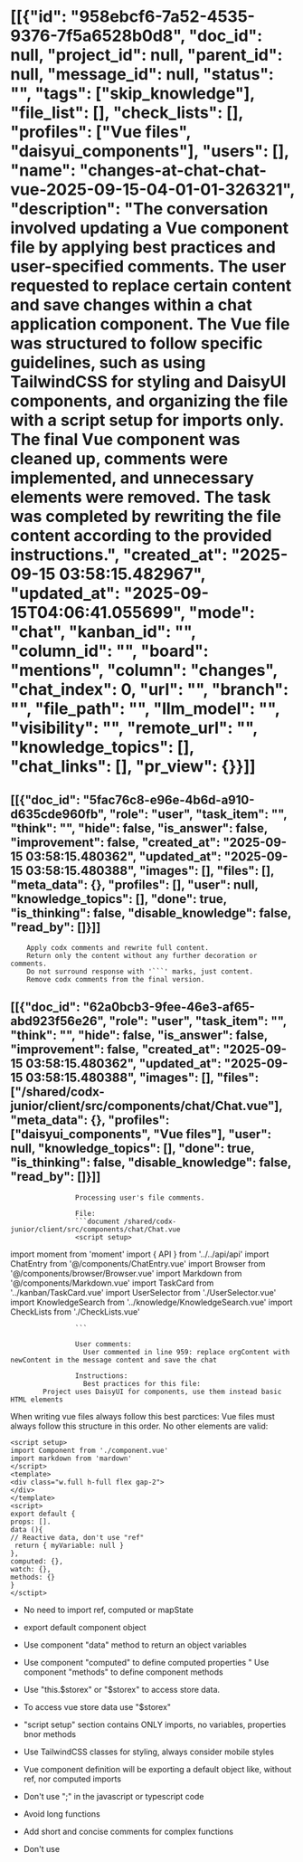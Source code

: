 # [[{"id": "958ebcf6-7a52-4535-9376-7f5a6528b0d8", "doc_id": null, "project_id": null, "parent_id": null, "message_id": null, "status": "", "tags": ["skip_knowledge"], "file_list": [], "check_lists": [], "profiles": ["Vue files", "daisyui_components"], "users": [], "name": "changes-at-chat-chat-vue-2025-09-15-04-01-01-326321", "description": "The conversation involved updating a Vue component file by applying best practices and user-specified comments. The user requested to replace certain content and save changes within a chat application component. The Vue file was structured to follow specific guidelines, such as using TailwindCSS for styling and DaisyUI components, and organizing the file with a script setup for imports only. The final Vue component was cleaned up, comments were implemented, and unnecessary elements were removed. The task was completed by rewriting the file content according to the provided instructions.", "created_at": "2025-09-15 03:58:15.482967", "updated_at": "2025-09-15T04:06:41.055699", "mode": "chat", "kanban_id": "", "column_id": "", "board": "mentions", "column": "changes", "chat_index": 0, "url": "", "branch": "", "file_path": "", "llm_model": "", "visibility": "", "remote_url": "", "knowledge_topics": [], "chat_links": [], "pr_view": {}}]]
## [[{"doc_id": "5fac76c8-e96e-4b6d-a910-d635cde960fb", "role": "user", "task_item": "", "think": "", "hide": false, "is_answer": false, "improvement": false, "created_at": "2025-09-15 03:58:15.480362", "updated_at": "2025-09-15 03:58:15.480388", "images": [], "files": [], "meta_data": {}, "profiles": [], "user": null, "knowledge_topics": [], "done": true, "is_thinking": false, "disable_knowledge": false, "read_by": []}]]

        Apply codx comments and rewrite full content.
        Return only the content without any further decoration or comments.
        Do not surround response with '```' marks, just content.
        Remove codx comments from the final version.
        
## [[{"doc_id": "62a0bcb3-9fee-46e3-af65-abd923f56e26", "role": "user", "task_item": "", "think": "", "hide": false, "is_answer": false, "improvement": false, "created_at": "2025-09-15 03:58:15.480362", "updated_at": "2025-09-15 03:58:15.480388", "images": [], "files": ["/shared/codx-junior/client/src/components/chat/Chat.vue"], "meta_data": {}, "profiles": ["daisyui_components", "Vue files"], "user": null, "knowledge_topics": [], "done": true, "is_thinking": false, "disable_knowledge": false, "read_by": []}]]

                    Processing user's file comments.
                  
                    File:
                    ```document /shared/codx-junior/client/src/components/chat/Chat.vue
                    <script setup>
import moment from 'moment'
import { API } from '../../api/api'
import ChatEntry from '@/components/ChatEntry.vue'
import Browser from '@/components/browser/Browser.vue'
import Markdown from '@/components/Markdown.vue'
import TaskCard from '../kanban/TaskCard.vue'
import UserSelector from './UserSelector.vue'
import KnowledgeSearch from '../knowledge/KnowledgeSearch.vue'
import CheckLists from './CheckLists.vue'
</script>

<template>
  <div class="flex flex-col gap-1 grow">
    <div class="grow relative">
      <CheckLists class="mb-2" :chat="theChat" @change="saveChat" />
      <div class="overflow-y-auto overflow-x-hidden"
        :class="isBrowser && 'flex gap-1'">
        <div class="w-3/4" v-if="isBrowser">
          <Browser :token="$ui.monitors['shared']" />
        </div>
        <div class="overflow-auto h-full">
          <div class="flex flex-col" v-for="message, ix in messages" :key="message.id">
            <ChatEntry v-for="knowledgeMessage in knowledgeMessages"
              :key="knowledgeMessages.id" 
              :chat="theChat"
              :message="knowledgeMessage"
              :isTopic="isTopic && !ix"
            />
            
            <ChatEntry :class="['mb-4 rounded-md',
              isChannel ? '': 'bg-base-100 py-2',
              editMessage ? editMessage === message ? 'border border-warning' : 'opacity-40' : '',
              message.hide ? 'opacity-80 border border-dashed p-2 border-warning' : '']"
              :chat="theChat"
              :message="message"
              :isTopic="isTopic && !ix"
              @edited="saveChat"
              @enhance="onEditMessage(message, true)"
              @remove="removeMessage(message)"
              @remove-file="removeFileFromMessage(message, $event)"
              @hide="toggleHide(message)"
              @answer="toggleAnswer(message)"
              @run-edit="runEdit"
              @copy="onCopy(message)"
              @add-file-to-chat="$emit('add-file', $event)"
              @image="imagePreview = { ...$event, readonly: true }"
              @generate-code="onGenerateCode"
              @reload-file="onReloadMessageFile"
              @open-file="onOpenFile"
              @save-file="onSaveFile"
              @edit-message="onEditMessage($event, message)"
              @code-file-shown.stop="console.log"
              @subtask="$emit('subtask', { chat: theChat, message })"
            />
          </div>
          <div class="anchor" ref="anchor"></div>
          <div class="grid grid-cols-3 gap-2 mb-2" v-if="childrenChats?.length">
            <div v-for="child in childrenChats" :key="child.id" class="relative">
              <TaskCard class="click p-2 bg-base-100 h-40" :task="child" @click="$projects.setActiveChat(child)" />
            </div>
          </div>
        </div>
      </div>
    </div>
    <div class="chat chat-end" v-if="false && isBrowser">
      <div class="chat-image avatar">
        <div class="w-10 rounded-full">
          <img src="/only_icon.png" alt="logo" />
        </div>
      </div>
      <div class="chat-bubble">
        <Markdown class="max-h-40 overflow-auto" :text="lastAIMessage.content" v-if="lastAIMessage" />
        <div v-else>
          <span class="font-bold">Let's navigate together:</span>
          Use browser to navigate any web or try:
          <span class="italic text-info">Find top 5 results for ....</span>
        </div>
      </div>
    </div>
    <div class="sticky bottom-0 z-50 bg-base-300">
      <div class="text-ellipsis overflow-hidden text-nowrap text-xs text-info">
        {{  lastChatEvent }}
      </div>
      <div class="dropdown dropdown-top dropdown-open mb-1" v-if="showTermSearch">
        <div tabindex="0" role="button" class="rounded-md bg-base-300 w-fit p-2 hidden">
          <div class="flex p-1 items-center text-sky-600">
            <i class="fa-solid fa-at"></i>
            <input type="text" v-model="termSearchQuery"
              ref="termSearcher"
              class="-ml-1 input input-xs text-lg bg-transparent" placeholder="search term..."
              @keydown.down.stop="onSelNext"
              @keydown.up.stop="onSelPrev"
              @keydown.ctrl.enter.exact.stop="addSerchTerm(searchTerms[searchTermSelIx], true)"
              @keydown.enter.exact.stop="addSerchTerm(searchTerms[searchTermSelIx])"
              @keydown.esc="closeTermSearch" />
            <button class="btn btn-xs btn-circle btn-outline btn-error"
              @click="closeTermSearch"
              v-if="termSearchQuery">
              <i class="fa-solid fa-circle-xmark"></i>
            </button>
          </div>
        </div>
        <ul tabindex="0" class="dropdown-content z-[1] menu p-2 shadow bg-base-300 rounded-box w-fit">
          <li class="tooltip text-lg" :data-tip="term.tooltip" v-for="term, ix in searchTerms" :key="term.name">
            <a @click="addSerchTerm(term)">
              <div :class="[searchTermSelIx === ix ? 'underline':'']">
                <span class="text-sky-600 font-bold">@{{ term.name }}</span>
              </div>
            </a>
          </li>
        </ul>
      </div>
      <div class="flex gap-2">
        <span class="badge tooltip flex gap-2 items-center"
          :data-tip="mention.tooltip"
          :class="{ 'badge-primary': mention.project, 'badge-success badge-outline': mention.profile }"
          v-for="mention in messageMentions" :key="mention.name">
          <i class="fa-solid fa-magnifying-glass" v-if="mention.project"></i>
          <img class="w-4 rounded-full" :src="mention.profile.avatar" v-if="mention.profile?.avatar" />
          <i class="fa-solid fa-user" v-if="mention.profile && !mention.profile.avatar"></i>
          <div class="-mt-1">
            {{ mention.name }}
          </div>
        </span>
      </div>
      <div :class="['flex bg-base-300 border rounded-md shadow indicator w-full', 
            'flex-col',
            editMessage && 'border-warning',
            onDraggingOverInput ? 'bg-warning/10': '']"
        @dragover.prevent="onDraggingOverInput = true"
        @dragleave.prevent="onDraggingOverInput = false"
        @drop.prevent="onDrop">
        <KnowledgeSearch class="p-2 h-60"
          @select="onAddDocument"
          v-if="showDocumentSearchModal"
        />
        <div v-else class="editor" :class="['max-h-40 w-full px-2 py-1 overflow-auto text-wrap focus-visible:outline-none']"
          :contenteditable="!waiting"
          ref="editor"
          @paste="onContentPaste"
          @keydown="onEditMessageKeyDown"
        >
        </div>
        <div class="flex justify-between items-end px-2">
          <div class="carousel rounded-box">
            <div class="carousel-item relative click flex flex-col" v-for="image, ix in allImages" :key="image.src">
              <div class="bg-contain bg-no-repeat bg-center w-10 h-10 lg:h-20 lg:w-20 bg-base-300 mr-4"
                :style="`background-image: url(${image.src})`" @click="imagePreview = image">
              </div>
              <p class="text-xs">{{ image.alt.slice(0, 10) }}</p>
              <button class="btn btn-xs btn-circle btn-error absolute right-0 top-0"
                @click="removeImage(ix)">
                X
              </button>
            </div>
          </div>
          <span class="loading loading-dots loading-md btn btn-sm" v-if="waiting"></span>
          <div class="grow flex justify-between items-center" v-else>
            <UserSelector 
              class="dropdown-top"
              :selectedUser="selectedUser"
              @user-changed="selectedUser = $event"
            />
            <div class="flex gap-2 items-center justify-end py-2" v-if="!searchingInKnowledge">
              <button class="btn btn btn-sm btn-info btn-outline" @click="sendMessage" v-if="editMessage">
                <i class="fa-solid fa-save"></i>
                <div class="text-xs" v-if="editMessage && !showDocumentSearchModal">Edit</div>
              </button>
              <button class="btn btn btn-sm btn-outline tooltip" data-tip="Save changes" @click="onResetEdit"
                v-if="editMessage">
                <i class="fa-regular fa-circle-xmark"></i>
              </button>
              <button class="btn btn-sm btn-circle tooltip relative"
                :class="showDocumentSearchModal ? 'btn-error' : 'btn-info'"
                :data-tip="'Search documents'"
                @click="askKnowledge">
                <i class="fa-solid fa-file-lines"></i>
              </button>
              <button class="btn btn btn-sm btn-circle tooltip"
                data-tip="Ask codx-junior"
                :class="isVoiceSession && 'btn-success animate-pulse'"
                @click="sendMessage"
                ref="sendButton"
                v-if="!editMessage && !showDocumentSearchModal">
                <i class="fa-solid fa-microphone-lines" v-if="isVoiceSession"></i>
                <i class="fa-solid fa-paper-plane" v-else></i>
              </button>
              <button class="hidden btn btn btn-sm btn-circle btn-outline tooltip"
                :class="isBrowser && 'btn-warning'"
                data-tip="Ask codx-browser" @click="isBrowser = !isBrowser"
                v-if="!editMessage">
                <i class="fa-brands fa-chrome"></i>
              </button>
              <button class="hidden btn btn btn-sm btn-outline tooltip btn-warning"
                data-tip="Make code changes" @click="improveCode()" v-if="!editMessage && theChat.mode === 'chat'">
                <i class="fa-solid fa-code"></i>
              </button>

              <div class="dropdown dropdown-top dropdown-end">
                <div tabindex="1" role="button" class="btn btn-sm m-1">
                  <i class="fa-solid fa-ellipsis-vertical"></i>
                </div>
                <ul tabindex="1" class="dropdown-content menu bg-base-200 rounded-box z-[1] w-52 p-2 shadow gap-2">
                  <li class="btn btn-sm tooltip"
                    data-tip="Attach files"
                    @click="selectFile = true">
                    <a>
                      <i class="fa-solid fa-paperclip"></i> Attach files
                    </a>
                  </li>
                  <li class="btn btn-sm" @click="testProject" v-if="API.activeProject.script_test">
                    <a>
                      <i class="fa-solid fa-flask"></i>
                      Test
                    </a>
                  </li>
                  <li class="hidden btn btn-sm tooltip"
                    :class="isBrowser && 'btn-success'"
                    :data-tip="isBrowser ? 'Close browser' : 'Open browser'"
                    @click="isBrowser = !isBrowser" v-if="!editMessage">
                    <a>
                      <i class="fa-brands fa-chrome"></i>
                      {{ isBrowser ? 'Close' : 'Open' }} Browser
                    </a>
                  </li>
                  <li class="btn btn-sm tooltip"
                    :class="isVoiceSession && 'btn-success'"
                    :data-tip="$ui.voiceLanguages[$ui.voiceLanguage]"
                    @click="toggleVoiceSession" v-if="!editMessage">
                    <a>
                      <i class="fa-solid fa-microphone-lines"></i>
                      Voice mode
                    </a>
                  </li>
                </ul>
              </div>
            </div>
            <div class="flex gap-2 items-center justify-end py-2 animate-pulse" v-else>
              Searching...
            </div>
          </div>
        </div>
      </div>
    </div>
    <modal v-if="imagePreview">
      <div class="flex flex-col gap-2">
        <div class="text-2xl">Upload image</div>
        <div class="bg-contain bg-no-repeat bg-base-300/20 bg-center h-60 w-full" :style="`background-image: url(${imagePreview.src})`"></div>
        <div>
          Image alt: <span class="text-xs" v-if="imagePreview.alt?.length">{{ imagePreview.alt?.length }} chars.</span>
        </div>
        <pre class="alert alert-xs h-20 overflow-auto" v-if="imagePreview.readonly">{{ imagePreview.alt }}</pre>
        <div class="textarea input-bordered" v-else>
          <textarea class="w-full bg-transparent" v-model="imagePreview.alt" placeholder="Image content">
          </textarea>
          <div class="flex justify-end">
            <button class="btn btn-sm bg-purple-600 text-white tooltip"
              data-tip="Extract text"
              @click="onExtractTextImage(imagePreview)">
              <i class="fa-regular fa-closed-captioning"></i>
            </button>
          </div>
        </div>
        <div class="flex justify-end gap-2">
          <button class="btn" @click="imagePreview = null">
            Cancel
          </button>
          <button class="btn btn-primary" @click="onAddImage">
            Ok
          </button>
        </div>
      </div>
    </modal>
    <modal v-if="selectFile">
      <div class="flex flex-col">
        <div class="text-xl">Project file</div>
        <input type="text" class="input input-bordered" placeholder="File path" v-model="uploadProjectFile" />
        <button class="btn btn-sm" @click="addChatFile">
          Add file
        </button>
        
        
        <label class="file-select">
          <div class="select-button">
            <span>Select File(s)</span>
          </div>
          <input type="file" accept="image/*" multiple @change="handleFileChange" />
          <button class="btn btn-sm btn-error" @click="selectFile = false">
            Cancel
          </button>
        </label>
      </div>
    </modal>

    <modal v-if="showModal">
      <div class="flex flex-col gap-2">
        <div class="text-xl">Confirm Deletion</div>
        <p>Are you sure you want to delete this task?</p>
        <div class="font-bold text-primary text-xl">{{ taskToDelete.name }}</div>
        <div class="flex justify-end gap-2">
          <button class="btn" @click="showModal = false">Cancel</button>
          <button class="btn btn-error" @click="deleteTask">Delete</button>
        </div>
      </div>
    </modal>
  </div>
</template>

<script>
const defFormater = d => JSON.stringify(d, null, 2)

export default {
  props: ['chat', 'chatId', 'showHidden', 'childrenChats'],
  data() {
    return {
      waiting: false,
      editMessage: null,
      editMessageId: null,
      termSearchQuery: null,
      searchTerms: null,
      searchTermSelIx: -1,
      files: [],
      images: [],
      previewImage: null,
      editorText: "",
      imagePreview: null,
      onDraggingOverInput: false,
      testError: null,
      previewStyle: {
        zoom: 0.6
      },
      selectFile: false,
      isVoiceSession: false,
      recognition: null,
      isBrowser: false,
      syncEditableTextInterval: null,
      showModal: false,
      taskToDelete: null,
      selectedUser: null,
      refreshngMentions: null,
      selectedDocuments: null,
      showDocumentSearchModal: false,
      searchingInKnowledge: false,
      projectContext: null,
      uploadProjectFile: null
    }
  },
  created() {
    this.selectedUser = this.$user
    this.setProjectContext()
  },
  mounted() {
    this.syncEditableTextInterval = setInterval(() => this.onMessageChange(), 100)
    this.initSelectedUserFromChat()
  },
  unmounted() {
    clearInterval(this.syncEditableTextInterval)
  },
  computed: {
    theChat() {
      return this.chat || this.$projects.chats[this.chatId]
    },
    visibleMessages() {
      return this.theChat?.messages?.filter(m => !m.hide || this.showHidden) || []
    },
    lastAIMessage() {
      const { activeMessages } = this
      const lastAiMessages = activeMessages.filter(m => m.role === 'assistant').reverse()
      if (lastAiMessages.length < 2) {
        return lastAiMessages[0]
      }
      const [ last, ...previous ] = lastAiMessages  
      
      return { ...last, diffMessage: previous[0] }
    },
    lastUserMessage() {
      const { messages } = this.theChat
      const msgs = messages?.filter(m => !m.hide && m.role !== 'assistant')
      return msgs ? msgs[msgs.length - 1] : null
    },
    lastMessage() {
      const { messages } = this.theChat
      return messages ? messages[messages.length - 1] : null
    },
    diffMessage() {
      if (this.isTask) {
        const { messages } = this.theChat
        const aiMsgs = messages.filter(m => m.role === 'assistant')
        if (aiMsgs.length > 1) {
          return aiMsgs[aiMsgs.length - 2]
        }
      }
      return null
    },
    activeMessages() {
      const { messages } = this.theChat
      return messages.filter(m => !m.hide)
    },
    knowledgeMessages() {
      return this.activeMessages.filter(m => m.is_answer)
                .map(m => ({ ...m, collapse: true }))
    },
    messages() {
      const messages = this.theChat?.messages
      if (!messages?.length) {
        return []
      }
      if (this.isTask && !this.showHidden) {
        const aiMsg = this.lastAIMessage
        const lastMsg = this.activeMessages[this.activeMessages.length - 1]
        const res = []
        if (aiMsg) {
          res.push(aiMsg)
        }
        if (lastMsg && lastMsg?.role !== 'assistant') {
          res.push(lastMsg)
        }
        return res
      }
      return messages.filter(message => !message.hide || this.showHidden)
    },
    multiline() {
      return this.editorText?.split("\n").length > 1 || this.images?.length
    },
    allImages() {
      return this.images
    },
    messageText() {
      return this.editorText
    },
    canPost() {
      return this.messageText || this.images?.length
    },
    isTask() {
      return this.theChat?.mode === 'task'
    },
    isTopic() {
      return this.theChat?.mode === 'topic'
    },
    topicMessage() {
      return this.messages[0]
    },
    messageMentions() {
      const mentions = [...this.messageText.matchAll(/@([^\s]+)/mg)]
        .map(w => w[1])
      return this.$projects.mentionList.filter(m => mentions.includes(m.mention))
    },
    showTermSearch() {
      return this.searchTerms?.length
    },
    lastChatEvent() {
      const { events } = this.$storex.session
      const event = events[events.length - 1]
      if (event?.data.chat?.id === this.theChat.id) {
        const message = event.data.message?.content || ""
        return `[${moment(event.ts).format('HH:mm:ss')}] ${event.data.event_type || event.data.type || ''} ${event.data.text || ''}\n${message}`
      } 
    },
    usersList() {
      return [this.$store.state.user, ...this.projectContext.profiles]
    },
    isChannel() {
      return this.theChat.mode === 'channel'
    },
    chatProject() {
      return this.$projects.allProjects.find(p => p.project_id === this.theChat.project_id) ||
                this.$project
    },
    editor() {
      return this.$el.querySelector('.editor')
    }
  },
  watch: {
    termSearchQuery(newVal) {
      if (newVal?.length > 2) {
        this.searchKeywords()
      } else {
        this.searchTerms = null
      }
    },
    theChat() {
      this.initSelectedUserFromChat()
      this.setProjectContext()
    }
  },
  methods: {
    async setProjectContext() {
      this.projectContext = await this.$service.project.loadProjectContext(this.chatProject)
    },
    initSelectedUserFromChat() {
      const messages = this.theChat.messages.filter(m => !m.hide && m.profiles?.length)
      const lastProfileMessage = messages[messages.length - 1]
      if (lastProfileMessage) {
        const userName = lastProfileMessage.profiles[0]
        const user = this.$projects.userList.find(u => u.name === userName) 
        this.selectedUser = user
      } else if (!this.selectedUser) {
        this.selectedUser = this.$user
      }
    },
    zoomIn() {
      this.previewStyle.zoom += 0.1
    },
    zoomOut() {
      this.previewStyle.zoom -= 0.1
    },
    setEditorText(text) {
      this.editor.innerText = text
    },
    onEditMessage(message, enhance) {
      if (this.editMessage === message) {
        return this.onResetEdit()
      }
      this.editMessageId = this.theChat.messages.findIndex(m => m.doc_id === message.doc_id)
      this.editMessage = this.theChat.messages[this.editMessageId]
      const profile = this.editMessage.profiles[0]?.name
      if (profile) {
        this.selectedUser = profile
      } 
      try {
        this.images = message.images.map(JSON.parse)
      } catch { }
      this.setEditorText(this.editMessage.content)
    },
    toggleHide(message) {
      message.hide = !message.hide
      this.saveChat()
    },
    toggleAnswer(message) {
      message.is_answer = !message.is_answer
      this.saveChat()
    },
    onCopy(message) {
      navigator.permissions.query({ name: "clipboard-read" }).then(result => {
        if (result.state == "granted" || result.state == "prompt") {
          navigator.clipboard.writeText(message.content)
        }
      })
      .catch(console.error)
    },
    async improveCode() {
      this.postMyMessage(this.editorText)
      await this.$projects.codeImprove(this.theChat)
      this.testProject()
    },
    runEdit(codeSnipped) {
      this.sendApiRequest(
        () => API.run.edit({ id: "", messages: [{ role: 'user', content: codeSnipped }] }),
        data => [
          data.messages.reverse()[0].content,
          "\n\n",
          ...data.errors.map(e => ` * ${e}\n`)
        ].join("\n")
      )
    },
    addMessage(msg) {
      this.theChat.messages = [
        ...this.theChat.messages || [],
        msg
      ]
    },
    getMessageProfiles() {
      const profiles = this.messageMentions.filter(m => m.profile).map(m => m.profile.name)
      if (this.selectedUser?.isProfile) {
         profiles.push(this.selectedUser.name)
      }
      return profiles
    },
    getUserMessage(message) {
      const files = this.messageMentions.filter(m => m.file).map(m => m.file)
      const profiles = this.getMessageProfiles()
      return {
        role: 'user',
        content: message,
        images: this.images.map(JSON.stringify),
        files,
        profiles,
        user: this.$user.username,
        disable_knowledge: true,
      }
    },
    postMyMessage(message) {
      const userMessage = this.getUserMessage(message)
      userMessage.files.forEach(file => this.$emit('add-file', file))
      this.addMessage(userMessage)
      this.cleanUserInputAndWaitAnswer()
      return userMessage
    },
    cleanUserInputAndWaitAnswer() {
      this.setEditorText("")
      this.images = []
      this.scrollToBottom()
    },
    async sendMessage() {
      if (this.isVoiceSession && !this.canPost) {
        return
      }

      if (this.editMessage !== null) {
        this.updateMessage()
        this.saveChat()
      } else {
        const message = this.editor.innerText        
        if (this.canPost && this.postMyMessage(message)) {
          await this.saveChat()
        }
        if (!this.isChannel || this.lastMessage?.profiles.length) {
          await this.sendChatMessage(this.theChat)
        }
      }
    },
    getSendMessage() {
      return this.editMessage ||
        this.theChat.messages[this.theChat.messages.length - 1].content
    },
    async askKnowledge() {
      const searchTerm = this.editor.innerText
      if (!searchTerm || searchTerm.length <= 10) {
        return
      }
      const knowledgeSearch = {
        searchTerm,
        searchType: 'embeddings',
        documentSearchType: API.activeProject.knowledge_search_type,
        cutoffScore: API.activeProject.knowledge_context_cutoff_relevance_score,
        documentCount: API.activeProject.knowledge_search_document_count
      }
      this.searchingInKnowledge = true
      try {
        const { response, documents } = await this.projectContext.api.knowledge.search(knowledgeSearch)
        const docs = documents.map(({ metadata: { score_analysis, source}}) => {
            const file = source
            const fileName = file.split("/").reverse()[0] 
            return [
                    `### ${fileName}`,
                    score_analysis,
                  ].join("\n")
          }).join("\n")
        const message = [
          response,
          "",
          docs
        ].join("\n")
        const searchMessage = {
          role: 'assistant',
          content: message,
          files: documents.map(doc => doc.metadata.source),
          disable_knowledge: true,
        }
        this.addMessage(searchMessage)
        this.saveChat()
        this.cleanUserInputAndWaitAnswer()
      } finally {
        this.searchingInKnowledge = false
      }
    },
    async sendApiRequest(apiCall, formater = defFormater) {
      try {
        this.waiting = true
        await apiCall()
        this.$emit('refresh-chat')
        this.scrollToBottom()
      } catch (ex) {
        this.addMessage({
          role: 'assistant',
          content: ex.message
        })
      }
      this.waiting = false
    },
    async sendChatMessage(chat) {
      this.waiting = true
      try {
        return await this.$storex.projects.chatWihProject(chat)
      } finally {
        this.waiting = false
      }
    },
    async updateMessage() {
      const { innerText } = this.editor
      const images = this.images.map(JSON.stringify)
      
      this.editMessage.files = this.messageMentions.filter(m => m.file).map(m => m.file)
      this.editMessage.profiles = this.getMessageProfiles()
      this.editMessage.content = innerText
      this.editMessage.images = images
      this.editMessage.updated_at = new Date().toISOString()
      this.onResetEdit()
    },
    onResetEdit() {
      this.editMessage = null
      this.setEditorText("")
      this.editMessageId = null
      this.images = []
    },
    removeMessage(message) {
      this.$emit("delete-message", message)
    },
    async searchKeywords() {
      const searchQuery = this.termSearchQuery?.toLowerCase()
      this.searchTerms = this.projectContext.mentionList.filter(mention => mention.searchIndex.includes(searchQuery))
      this.searchTermSelIx = 0
      if (!this.refreshngMentions) {
        this.refreshngMentions = this.$projects.loadProjectKnowledge()
        this.refreshngMentions.then(() => this.refreshngMentions = null)
      }
    },
    async fileToMessage(file) {
      const content = await this.$storex.api.files.read(file)
      const ext = file.split(".").reverse()[0]
      return [
        "```" + `${ext} ${file}`,
        content,
        "```"
      ].join("\n")
      
    },
    async addSerchTerm(term, addToMessage) {
      if (term.file) {
        this.$emit('add-file', term.file)
        if (addToMessage) {
          const message = await this.fileToMessage(term.file)
          const editorText = this.editorText += "\n" + message
          this.setEditorText(editorText)
        }
      }
      this.closeTermSearch()
    },
    getEditorCaretCharOffset() {
      let caretOffset = 0
      const element = this.editor
      if (window.getSelection) {
        var range = window.getSelection().getRangeAt(0)
        var preCaretRange = range.cloneRange()
        preCaretRange.selectNodeContents(element)
        preCaretRange.setEnd(range.endContainer, range.endOffset)
        caretOffset = preCaretRange.toString().length
      } else if (document.selection && document.selection.type != "Control") {
        var textRange = document.selection.createRange()
        var preCaretTextRange = document.body.createTextRange()
        preCaretTextRange.moveToElementText(element)
        preCaretTextRange.setEndPoint("EndToEnd", textRange)
        caretOffset = preCaretTextRange.text.length
      }
      return caretOffset
    },
    getCursorWord() {
      const text = this.editor?.innerText
      if (!text.length) {
        return ""
      }
      const caretIndex = this.getEditorCaretCharOffset()
      const lastWorkIndex = text.slice(0, caretIndex).split(/\s/g).length - 1
      return text.split(/\s/g)[lastWorkIndex]
    },
    detectSearchTerm() {
      const lastWord = this.getCursorWord()
      const mention = lastWord[0] === '@' ? lastWord?.slice(1) : null
      if (mention?.length >= 3 &&
        !this.$projects.mentionList.find(m => m.name === mention)) {
        this.termSearchQuery = mention
      }
      if (this.showTermSearch && !mention) {
        this.closeTermSearch()
      }
    },
    closeTermSearch() {
      this.searchTerms = null
      this.termSearchQuery = null
    },
    onSelNext() {
      this.searchTermSelIx++
      if (this.searchTermSelIx === this.searchTerms?.length) {
        this.searchTermSelIx = 0
      }
    },
    onSelPrev() {
      this.searchTermSelIx--
      if (this.searchTermSelIx === -1) {
        this.searchTermSelIx = this.searchTerms?.length - 1
      }
    },
    saveChat() {
      if (!this.theChat.temp) { 
        return API.chats.save(this.theChat)
      }
    },
    onDrop(e) {
      this.onDraggingOverInput = false
      if (!e.dataTransfer.files) {
        return
      }
      var file = [...e.dataTransfer.files].filter(f => f.type.indexOf("image") !== -1)[0]
      if (file) {
        this.onInputImage(file)
      }
    },
    async onContentPaste(e) {
      if (!e.clipboardData?.items) {
        return
      }
      var file = [...e.clipboardData?.items].filter(f => f.type.indexOf("image") !== -1)[0]?.getAsFile()
      if (file) {
        this.onInputImage(file)
        e.preventDefault()
        return false
      }
    },
    getFileImageUrl(file) {
      return new Promise(ok => {
        const reader = new FileReader()
        reader.onload = (event) => {
          const base64URL = event.target.result
          ok(base64URL)
        }
        reader.readAsDataURL(file)
      })
    },
    async onInputImage(file) {
      const base64URL = await this.getFileImageUrl(file)
      this.imagePreview = {
        src: base64URL,
        alt: ""
      }
    },
    onAddImage() {
      if (this.imagePreview.ix === undefined) {
        this.images.push(this.imagePreview)
        this.imagePreview.ix = this.images.length - 1
      }
      this.imagePreview = null
    },
    async onExtractTextImage(image) {
      function base64ToFile(base64Data, filename) {
        const byteString = atob(base64Data.split(',')[1])
        const mimeString = base64Data.split(',')[0].split(':')[1].split(';')[0]
        const byteArray = new Uint8Array(byteString.length)
        for (let i = 0; i < byteString.length; i++) {
          byteArray[i] = byteString.charCodeAt(i)
        }
        const blob = new Blob([byteArray], { type: mimeString })
        return new File([blob], filename, { type: mimeString })
      }

      const file = base64ToFile(image.src, "image")
      const text = await API.tools.imageToText(file)
      image.alt = text
    },
    async handleFileChange({ target: { files } }) {
      const allUrls = await Promise.all([...files].map(file => this.getFileImageUrl(file)))
      console.log("handleFileChange", allUrls)
      this.images = [
        ...this.images,
        ...allUrls.map((src, ix) => ({ src, alt: "", ix: this.images.length + 1 + ix }))
      ]
      this.selectFile = false
    },
    onGenerateCode(codeBlockInfo) {
      this.$projects.generateCode({ chat: this.theChat, codeBlockInfo })
    },
    removeImage(ix) {
      this.images = this.images.filter((i, imx) => imx !== ix)
    },
    onMessageChange() {
      if (this.editor &&
        this.editor.innerText != this.editorText) {
        this.editorText = this.editor.innerText
        this.detectSearchTerm()
      }
    },
    async testProject() {
      throw new Error('Obsolte')
      const data = await API.projects.test()
      this.testError = data
      if (this.testError) {
        this.editMessage = this.testError
        this.setEditorText(this.editMessage)
      }
    },
    removeFileFromMessage(message, file) {
      message.files = message.files.filter(f => f !== file)
      this.saveChat()
    },
    toggleVoiceSession() {
      if (this.isVoiceSession) {
        return this.stopVoiceSession()
      }
      let silents = 5
      this.isVoiceSession = true

      const recognition = new (window.SpeechRecognition || window.webkitSpeechRecognition)()
      recognition.lang = this.$ui.voiceLanguage
      recognition.interimResults = false

      recognition.onresult = (event) => {
        const transcript = event.results[0][0].transcript
        this.editor.innerText += transcript
      }

      recognition.onend = () => {
        if (this.isVoiceSession && silents--) {
          recognition.start()
        } else {
          this.stopVoiceSession()
        }
      }

      recognition.start()
      this.recognition = recognition
    },
    stopVoiceSession() {
      this.recognition?.stop()
      this.recognition = null
    },
    scrollToBottom() {
      setTimeout(() => this.$refs.anchor?.scrollIntoView(), 200)
    },
    onEditMessageKeyDown(event) {
      const stop = () => {
        event.stopPropagation()
        event.preventDefault()
        return false
      }
      if (event.key === 'Escape') {
        this.onResetEdit()
      } else if (event.key === 'Tab' && this.showTermSearch) {
        this.addSerchTerm(this.searchTerms[this.searchTermSelIx])
      } else if(event.key === 'Enter' && event.ctrlKey) {
        this.sendMessage()
      } else {
        return true
      }
      return stop()
    },
    openDocumentSearch() {
      this.showDocumentSearchModal = !this.showDocumentSearchModal
    },
    onAddDocument(doc) {
      const source = doc.metadata.source
      this.theChat.file_list = [...new Set([...this.theChat.file_list ||[], source])]
      this.saveChat()
    },
    async onReloadMessageFile({ file, message }) {
      message.content = await this.fileToMessage(file)
      this.saveChat()
    },
    onSaveFile({ file, content }) {
      this.projectContext.api.files.write(file, content)
    },
    onOpenFile(file) {
      this.projectContext.api.coder.openFile(file)
    },
    addChatFile() {
      this.$emit('add-file', this.uploadProjectFile)
      this.uploadProjectFile = null
      this.selectFile = false
    },
    onEditMessage({ orgContent, newContent }, message) {
      // @codx-ok, please-wait...: replace orgContent with newContent in the message content and save the chat
      const parts = message.content
    }
  }
}
</script>
                    ```

                    User comments:
                      User commented in line 959: replace orgContent with newContent in the message content and save the chat
                    
                    Instructions:
                      Best practices for this file:
            Project uses DaisyUI for components, use them instead basic HTML elements
When writing vue files always follow this best parctices:
Vue files must always follow this structure in this order.
No other elements are valid:
```example vue file
<script setup>
import Component from './component.vue'
import markdown from 'mardown'
</script>
<template>
<div class="w.full h-full flex gap-2">
</div>
</template>
<script>
export default {
props: [].
data (){
// Reactive data, don't use "ref"
 return { myVariable: null }
},
computed: {},
watch: {},
methods: {}
}
</sctipt>
```
* No need to import ref, computed or mapState 
* export default component object
* Use component "data" method to return an object variables
* Use component "computed" to define computed properties
" Use component "methods" to define component methods 
* Use "this.$storex" or "$storex" to access store data.
* To access vue store data use "$storex"
* "script setup" section contains ONLY imports, no variables, properties bnor methods
* Use TailwindCSS classes for styling, always consider mobile styles
* Vue component definition will be exporting a default object like, without ref, nor computed imports
* Don't use ";" in the javascript or typescript code
* Avoid long functions
* Add short and concise comments for complex functions
* Don't use <style> elements, use TailWindCSS classes
            
                      Apply all comments to the document and return a final version.
                      Pay attention to do not loose any detail or part of the document.
                      Return only the file content 
                    
## [[{"doc_id": "0f4cf8a1-c0ae-483f-b6f7-e782059b2d33", "role": "assistant", "task_item": "", "think": null, "hide": false, "is_answer": false, "improvement": false, "created_at": "2025-09-15 03:58:15.480362", "updated_at": "2025-09-15 03:58:15.480388", "images": [], "files": [], "meta_data": {"time_taken": 334.86301493644714, "first_chunk_time_taken": 8.130073547363281e-05, "model": "openai/gpt-4o"}, "profiles": ["daisyui_components", "Vue files"], "user": null, "knowledge_topics": [], "done": true, "is_thinking": false, "disable_knowledge": false, "read_by": []}]]
<script setup>
import moment from 'moment'
import { API } from '../../api/api'
import ChatEntry from '@/components/ChatEntry.vue'
import Browser from '@/components/browser/Browser.vue'
import Markdown from '@/components/Markdown.vue'
import TaskCard from '../kanban/TaskCard.vue'
import UserSelector from './UserSelector.vue'
import KnowledgeSearch from '../knowledge/KnowledgeSearch.vue'
import CheckLists from './CheckLists.vue'
</script>

<template>
  <div class="flex flex-col gap-1 grow">
    <div class="grow relative">
      <CheckLists class="mb-2" :chat="theChat" @change="saveChat" />
      <div class="overflow-y-auto overflow-x-hidden"
        :class="isBrowser && 'flex gap-1'">
        <div class="w-3/4" v-if="isBrowser">
          <Browser :token="$ui.monitors['shared']" />
        </div>
        <div class="overflow-auto h-full">
          <div class="flex flex-col" v-for="message, ix in messages" :key="message.id">
            <ChatEntry v-for="knowledgeMessage in knowledgeMessages"
              :key="knowledgeMessages.id" 
              :chat="theChat"
              :message="knowledgeMessage"
              :isTopic="isTopic && !ix"
            />
            
            <ChatEntry :class="['mb-4 rounded-md',
              isChannel ? '': 'bg-base-100 py-2',
              editMessage ? editMessage === message ? 'border border-warning' : 'opacity-40' : '',
              message.hide ? 'opacity-80 border border-dashed p-2 border-warning' : '']"
              :chat="theChat"
              :message="message"
              :isTopic="isTopic && !ix"
              @edited="saveChat"
              @enhance="onEditMessage(message, true)"
              @remove="removeMessage(message)"
              @remove-file="removeFileFromMessage(message, $event)"
              @hide="toggleHide(message)"
              @answer="toggleAnswer(message)"
              @run-edit="runEdit"
              @copy="onCopy(message)"
              @add-file-to-chat="$emit('add-file', $event)"
              @image="imagePreview = { ...$event, readonly: true }"
              @generate-code="onGenerateCode"
              @reload-file="onReloadMessageFile"
              @open-file="onOpenFile"
              @save-file="onSaveFile"
              @edit-message="onEditMessage($event, message)"
              @code-file-shown.stop="console.log"
              @subtask="$emit('subtask', { chat: theChat, message })"
            />
          </div>
          <div class="anchor" ref="anchor"></div>
          <div class="grid grid-cols-3 gap-2 mb-2" v-if="childrenChats?.length">
            <div v-for="child in childrenChats" :key="child.id" class="relative">
              <TaskCard class="click p-2 bg-base-100 h-40" :task="child" @click="$projects.setActiveChat(child)" />
            </div>
          </div>
        </div>
      </div>
    </div>
    <div class="chat chat-end" v-if="false && isBrowser">
      <div class="chat-image avatar">
        <div class="w-10 rounded-full">
          <img src="/only_icon.png" alt="logo" />
        </div>
      </div>
      <div class="chat-bubble">
        <Markdown class="max-h-40 overflow-auto" :text="lastAIMessage.content" v-if="lastAIMessage" />
        <div v-else>
          <span class="font-bold">Let's navigate together:</span>
          Use browser to navigate any web or try:
          <span class="italic text-info">Find top 5 results for ....</span>
        </div>
      </div>
    </div>
    <div class="sticky bottom-0 z-50 bg-base-300">
      <div class="text-ellipsis overflow-hidden text-nowrap text-xs text-info">
        {{  lastChatEvent }}
      </div>
      <div class="dropdown dropdown-top dropdown-open mb-1" v-if="showTermSearch">
        <div tabindex="0" role="button" class="rounded-md bg-base-300 w-fit p-2 hidden">
          <div class="flex p-1 items-center text-sky-600">
            <i class="fa-solid fa-at"></i>
            <input type="text" v-model="termSearchQuery"
              ref="termSearcher"
              class="-ml-1 input input-xs text-lg bg-transparent" placeholder="search term..."
              @keydown.down.stop="onSelNext"
              @keydown.up.stop="onSelPrev"
              @keydown.ctrl.enter.exact.stop="addSerchTerm(searchTerms[searchTermSelIx], true)"
              @keydown.enter.exact.stop="addSerchTerm(searchTerms[searchTermSelIx])"
              @keydown.esc="closeTermSearch" />
            <button class="btn btn-xs btn-circle btn-outline btn-error"
              @click="closeTermSearch"
              v-if="termSearchQuery">
              <i class="fa-solid fa-circle-xmark"></i>
            </button>
          </div>
        </div>
        <ul tabindex="0" class="dropdown-content z-[1] menu p-2 shadow bg-base-300 rounded-box w-fit">
          <li class="tooltip text-lg" :data-tip="term.tooltip" v-for="term, ix in searchTerms" :key="term.name">
            <a @click="addSerchTerm(term)">
              <div :class="[searchTermSelIx === ix ? 'underline':'']">
                <span class="text-sky-600 font-bold">@{{ term.name }}</span>
              </div>
            </a>
          </li>
        </ul>
      </div>
      <div class="flex gap-2">
        <span class="badge tooltip flex gap-2 items-center"
          :data-tip="mention.tooltip"
          :class="{ 'badge-primary': mention.project, 'badge-success badge-outline': mention.profile }"
          v-for="mention in messageMentions" :key="mention.name">
          <i class="fa-solid fa-magnifying-glass" v-if="mention.project"></i>
          <img class="w-4 rounded-full" :src="mention.profile.avatar" v-if="mention.profile?.avatar" />
          <i class="fa-solid fa-user" v-if="mention.profile && !mention.profile.avatar"></i>
          <div class="-mt-1">
            {{ mention.name }}
          </div>
        </span>
      </div>
      <div :class="['flex bg-base-300 border rounded-md shadow indicator w-full', 
            'flex-col',
            editMessage && 'border-warning',
            onDraggingOverInput ? 'bg-warning/10': '']"
        @dragover.prevent="onDraggingOverInput = true"
        @dragleave.prevent="onDraggingOverInput = false"
        @drop.prevent="onDrop">
        <KnowledgeSearch class="p-2 h-60"
          @select="onAddDocument"
          v-if="showDocumentSearchModal"
        />
        <div v-else class="editor" :class="['max-h-40 w-full px-2 py-1 overflow-auto text-wrap focus-visible:outline-none']"
          :contenteditable="!waiting"
          ref="editor"
          @paste="onContentPaste"
          @keydown="onEditMessageKeyDown"
        >
        </div>
        <div class="flex justify-between items-end px-2">
          <div class="carousel rounded-box">
            <div class="carousel-item relative click flex flex-col" v-for="image, ix in allImages" :key="image.src">
              <div class="bg-contain bg-no-repeat bg-center w-10 h-10 lg:h-20 lg:w-20 bg-base-300 mr-4"
                :style="`background-image: url(${image.src})`" @click="imagePreview = image">
              </div>
              <p class="text-xs">{{ image.alt.slice(0, 10) }}</p>
              <button class="btn btn-xs btn-circle btn-error absolute right-0 top-0"
                @click="removeImage(ix)">
                X
              </button>
            </div>
          </div>
          <span class="loading loading-dots loading-md btn btn-sm" v-if="waiting"></span>
          <div class="grow flex justify-between items-center" v-else>
            <UserSelector 
              class="dropdown-top"
              :selectedUser="selectedUser"
              @user-changed="selectedUser = $event"
            />
            <div class="flex gap-2 items-center justify-end py-2" v-if="!searchingInKnowledge">
              <button class="btn btn btn-sm btn-info btn-outline" @click="sendMessage" v-if="editMessage">
                <i class="fa-solid fa-save"></i>
                <div class="text-xs" v-if="editMessage && !showDocumentSearchModal">Edit</div>
              </button>
              <button class="btn btn btn-sm btn-outline tooltip" data-tip="Save changes" @click="onResetEdit"
                v-if="editMessage">
                <i class="fa-regular fa-circle-xmark"></i>
              </button>
              <button class="btn btn-sm btn-circle tooltip relative"
                :class="showDocumentSearchModal ? 'btn-error' : 'btn-info'"
                :data-tip="'Search documents'"
                @click="askKnowledge">
                <i class="fa-solid fa-file-lines"></i>
              </button>
              <button class="btn btn btn-sm btn-circle tooltip"
                data-tip="Ask codx-junior"
                :class="isVoiceSession && 'btn-success animate-pulse'"
                @click="sendMessage"
                ref="sendButton"
                v-if="!editMessage && !showDocumentSearchModal">
                <i class="fa-solid fa-microphone-lines" v-if="isVoiceSession"></i>
                <i class="fa-solid fa-paper-plane" v-else></i>
              </button>
              <button class="hidden btn btn btn-sm btn-circle btn-outline tooltip"
                :class="isBrowser && 'btn-warning'"
                data-tip="Ask codx-browser" @click="isBrowser = !isBrowser"
                v-if="!editMessage">
                <i class="fa-brands fa-chrome"></i>
              </button>
              <button class="hidden btn btn btn-sm btn-outline tooltip btn-warning"
                data-tip="Make code changes" @click="improveCode()" v-if="!editMessage && theChat.mode === 'chat'">
                <i class="fa-solid fa-code"></i>
              </button>

              <div class="dropdown dropdown-top dropdown-end">
                <div tabindex="1" role="button" class="btn btn-sm m-1">
                  <i class="fa-solid fa-ellipsis-vertical"></i>
                </div>
                <ul tabindex="1" class="dropdown-content menu bg-base-200 rounded-box z-[1] w-52 p-2 shadow gap-2">
                  <li class="btn btn-sm tooltip"
                    data-tip="Attach files"
                    @click="selectFile = true">
                    <a>
                      <i class="fa-solid fa-paperclip"></i> Attach files
                    </a>
                  </li>
                  <li class="btn btn-sm" @click="testProject" v-if="API.activeProject.script_test">
                    <a>
                      <i class="fa-solid fa-flask"></i>
                      Test
                    </a>
                  </li>
                  <li class="hidden btn btn-sm tooltip"
                    :class="isBrowser && 'btn-success'"
                    :data-tip="isBrowser ? 'Close browser' : 'Open browser'"
                    @click="isBrowser = !isBrowser" v-if="!editMessage">
                    <a>
                      <i class="fa-brands fa-chrome"></i>
                      {{ isBrowser ? 'Close' : 'Open' }} Browser
                    </a>
                  </li>
                  <li class="btn btn-sm tooltip"
                    :class="isVoiceSession && 'btn-success'"
                    :data-tip="$ui.voiceLanguages[$ui.voiceLanguage]"
                    @click="toggleVoiceSession" v-if="!editMessage">
                    <a>
                      <i class="fa-solid fa-microphone-lines"></i>
                      Voice mode
                    </a>
                  </li>
                </ul>
              </div>
            </div>
            <div class="flex gap-2 items-center justify-end py-2 animate-pulse" v-else>
              Searching...
            </div>
          </div>
        </div>
      </div>
    </div>
    <modal v-if="imagePreview">
      <div class="flex flex-col gap-2">
        <div class="text-2xl">Upload image</div>
        <div class="bg-contain bg-no-repeat bg-base-300/20 bg-center h-60 w-full" :style="`background-image: url(${imagePreview.src})`"></div>
        <div>
          Image alt: <span class="text-xs" v-if="imagePreview.alt?.length">{{ imagePreview.alt?.length }} chars.</span>
        </div>
        <pre class="alert alert-xs h-20 overflow-auto" v-if="imagePreview.readonly">{{ imagePreview.alt }}</pre>
        <div class="textarea input-bordered" v-else>
          <textarea class="w-full bg-transparent" v-model="imagePreview.alt" placeholder="Image content">
          </textarea>
          <div class="flex justify-end">
            <button class="btn btn-sm bg-purple-600 text-white tooltip"
              data-tip="Extract text"
              @click="onExtractTextImage(imagePreview)">
              <i class="fa-regular fa-closed-captioning"></i>
            </button>
          </div>
        </div>
        <div class="flex justify-end gap-2">
          <button class="btn" @click="imagePreview = null">
            Cancel
          </button>
          <button class="btn btn-primary" @click="onAddImage">
            Ok
          </button>
        </div>
      </div>
    </modal>
    <modal v-if="selectFile">
      <div class="flex flex-col">
        <div class="text-xl">Project file</div>
        <input type="text" class="input input-bordered" placeholder="File path" v-model="uploadProjectFile" />
        <button class="btn btn-sm" @click="addChatFile">
          Add file
        </button>
        
        
        <label class="file-select">
          <div class="select-button">
            <span>Select File(s)</span>
          </div>
          <input type="file" accept="image/*" multiple @change="handleFileChange" />
          <button class="btn btn-sm btn-error" @click="selectFile = false">
            Cancel
          </button>
        </label>
      </div>
    </modal>

    <modal v-if="showModal">
      <div class="flex flex-col gap-2">
        <div class="text-xl">Confirm Deletion</div>
        <p>Are you sure you want to delete this task?</p>
        <div class="font-bold text-primary text-xl">{{ taskToDelete.name }}</div>
        <div class="flex justify-end gap-2">
          <button class="btn" @click="showModal = false">Cancel</button>
          <button class="btn btn-error" @click="deleteTask">Delete</button>
        </div>
      </div>
    </modal>
  </div>
</template>

<script>
const defFormater = d => JSON.stringify(d, null, 2)

export default {
  props: ['chat', 'chatId', 'showHidden', 'childrenChats'],
  data() {
    return {
      waiting: false,
      editMessage: null,
      editMessageId: null,
      termSearchQuery: null,
      searchTerms: null,
      searchTermSelIx: -1,
      files: [],
      images: [],
      previewImage: null,
      editorText: "",
      imagePreview: null,
      onDraggingOverInput: false,
      testError: null,
      previewStyle: {
        zoom: 0.6
      },
      selectFile: false,
      isVoiceSession: false,
      recognition: null,
      isBrowser: false,
      syncEditableTextInterval: null,
      showModal: false,
      taskToDelete: null,
      selectedUser: null,
      refreshngMentions: null,
      selectedDocuments: null,
      showDocumentSearchModal: false,
      searchingInKnowledge: false,
      projectContext: null,
      uploadProjectFile: null
    }
  },
  created() {
    this.selectedUser = this.$user
    this.setProjectContext()
  },
  mounted() {
    this.syncEditableTextInterval = setInterval(() => this.onMessageChange(), 100)
    this.initSelectedUserFromChat()
  },
  unmounted() {
    clearInterval(this.syncEditableTextInterval)
  },
  computed: {
    theChat() {
      return this.chat || this.$projects.chats[this.chatId]
    },
    visibleMessages() {
      return this.theChat?.messages?.filter(m => !m.hide || this.showHidden) || []
    },
    lastAIMessage() {
      const { activeMessages } = this
      const lastAiMessages = activeMessages.filter(m => m.role === 'assistant').reverse()
      if (lastAiMessages.length < 2) {
        return lastAiMessages[0]
      }
      const [ last, ...previous ] = lastAiMessages  
      
      return { ...last, diffMessage: previous[0] }
    },
    lastUserMessage() {
      const { messages } = this.theChat
      const msgs = messages?.filter(m => !m.hide && m.role !== 'assistant')
      return msgs ? msgs[msgs.length - 1] : null
    },
    lastMessage() {
      const { messages } = this.theChat
      return messages ? messages[messages.length - 1] : null
    },
    diffMessage() {
      if (this.isTask) {
        const { messages } = this.theChat
        const aiMsgs = messages.filter(m => m.role === 'assistant')
        if (aiMsgs.length > 1) {
          return aiMsgs[aiMsgs.length - 2]
        }
      }
      return null
    },
    activeMessages() {
      const { messages } = this.theChat
      return messages.filter(m => !m.hide)
    },
    knowledgeMessages() {
      return this.activeMessages.filter(m => m.is_answer)
                .map(m => ({ ...m, collapse: true }))
    },
    messages() {
      const messages = this.theChat?.messages
      if (!messages?.length) {
        return []
      }
      if (this.isTask && !this.showHidden) {
        const aiMsg = this.lastAIMessage
        const lastMsg = this.activeMessages[this.activeMessages.length - 1]
        const res = []
        if (aiMsg) {
          res.push(aiMsg)
        }
        if (lastMsg && lastMsg?.role !== 'assistant') {
          res.push(lastMsg)
        }
        return res
      }
      return messages.filter(message => !message.hide || this.showHidden)
    },
    multiline() {
      return this.editorText?.split("\n").length > 1 || this.images?.length
    },
    allImages() {
      return this.images
    },
    messageText() {
      return this.editorText
    },
    canPost() {
      return this.messageText || this.images?.length
    },
    isTask() {
      return this.theChat?.mode === 'task'
    },
    isTopic() {
      return this.theChat?.mode === 'topic'
    },
    topicMessage() {
      return this.messages[0]
    },
    messageMentions() {
      const mentions = [...this.messageText.matchAll(/@([^\s]+)/mg)]
        .map(w => w[1])
      return this.$projects.mentionList.filter(m => mentions.includes(m.mention))
    },
    showTermSearch() {
      return this.searchTerms?.length
    },
    lastChatEvent() {
      const { events } = this.$storex.session
      const event = events[events.length - 1]
      if (event?.data.chat?.id === this.theChat.id) {
        const message = event.data.message?.content || ""
        return `[${moment(event.ts).format('HH:mm:ss')}] ${event.data.event_type || event.data.type || ''} ${event.data.text || ''}\n${message}`
      } 
    },
    usersList() {
      return [this.$store.state.user, ...this.projectContext.profiles]
    },
    isChannel() {
      return this.theChat.mode === 'channel'
    },
    chatProject() {
      return this.$projects.allProjects.find(p => p.project_id === this.theChat.project_id) ||
                this.$project
    },
    editor() {
      return this.$el.querySelector('.editor')
    }
  },
  watch: {
    termSearchQuery(newVal) {
      if (newVal?.length > 2) {
        this.searchKeywords()
      } else {
        this.searchTerms = null
      }
    },
    theChat() {
      this.initSelectedUserFromChat()
      this.setProjectContext()
    }
  },
  methods: {
    async setProjectContext() {
      this.projectContext = await this.$service.project.loadProjectContext(this.chatProject)
    },
    initSelectedUserFromChat() {
      const messages = this.theChat.messages.filter(m => !m.hide && m.profiles?.length)
      const lastProfileMessage = messages[messages.length - 1]
      if (lastProfileMessage) {
        const userName = lastProfileMessage.profiles[0]
        const user = this.$projects.userList.find(u => u.name === userName) 
        this.selectedUser = user
      } else if (!this.selectedUser) {
        this.selectedUser = this.$user
      }
    },
    zoomIn() {
      this.previewStyle.zoom += 0.1
    },
    zoomOut() {
      this.previewStyle.zoom -= 0.1
    },
    setEditorText(text) {
      this.editor.innerText = text
    },
    onEditMessage(message, enhance) {
      if (this.editMessage === message) {
        return this.onResetEdit()
      }
      this.editMessageId = this.theChat.messages.findIndex(m => m.doc_id === message.doc_id)
      this.editMessage = this.theChat.messages[this.editMessageId]
      const profile = this.editMessage.profiles[0]?.name
      if (profile) {
        this.selectedUser = profile
      } 
      try {
        this.images = message.images.map(JSON.parse)
      } catch { }
      this.setEditorText(this.editMessage.content)
    },
    toggleHide(message) {
      message.hide = !message.hide
      this.saveChat()
    },
    toggleAnswer(message) {
      message.is_answer = !message.is_answer
      this.saveChat()
    },
    onCopy(message) {
      navigator.permissions.query({ name: "clipboard-read" }).then(result => {
        if (result.state == "granted" || result.state == "prompt") {
          navigator.clipboard.writeText(message.content)
        }
      })
      .catch(console.error)
    },
    async improveCode() {
      this.postMyMessage(this.editorText)
      await this.$projects.codeImprove(this.theChat)
      this.testProject()
    },
    runEdit(codeSnipped) {
      this.sendApiRequest(
        () => API.run.edit({ id: "", messages: [{ role: 'user', content: codeSnipped }] }),
        data => [
          data.messages.reverse()[0].content,
          "\n\n",
          ...data.errors.map(e => ` * ${e}\n`)
        ].join("\n")
      )
    },
    addMessage(msg) {
      this.theChat.messages = [
        ...this.theChat.messages || [],
        msg
      ]
    },
    getMessageProfiles() {
      const profiles = this.messageMentions.filter(m => m.profile).map(m => m.profile.name)
      if (this.selectedUser?.isProfile) {
         profiles.push(this.selectedUser.name)
      }
      return profiles
    },
    getUserMessage(message) {
      const files = this.messageMentions.filter(m => m.file).map(m => m.file)
      const profiles = this.getMessageProfiles()
      return {
        role: 'user',
        content: message,
        images: this.images.map(JSON.stringify),
        files,
        profiles,
        user: this.$user.username,
        disable_knowledge: true,
      }
    },
    postMyMessage(message) {
      const userMessage = this.getUserMessage(message)
      userMessage.files.forEach(file => this.$emit('add-file', file))
      this.addMessage(userMessage)
      this.cleanUserInputAndWaitAnswer()
      return userMessage
    },
    cleanUserInputAndWaitAnswer() {
      this.setEditorText("")
      this.images = []
      this.scrollToBottom()
    },
    async sendMessage() {
      if (this.isVoiceSession && !this.canPost) {
        return
      }

      if (this.editMessage !== null) {
        this.updateMessage()
        this.saveChat()
      } else {
        const message = this.editor.innerText        
        if (this.canPost && this.postMyMessage(message)) {
          await this.saveChat()
        }
        if (!this.isChannel || this.lastMessage?.profiles.length) {
          await this.sendChatMessage(this.theChat)
        }
      }
    },
    getSendMessage() {
      return this.editMessage ||
        this.theChat.messages[this.theChat.messages.length - 1].content
    },
    async askKnowledge() {
      const searchTerm = this.editor.innerText
      if (!searchTerm || searchTerm.length <= 10) {
        return
      }
      const knowledgeSearch = {
        searchTerm,
        searchType: 'embeddings',
        documentSearchType: API.activeProject.knowledge_search_type,
        cutoffScore: API.activeProject.knowledge_context_cutoff_relevance_score,
        documentCount: API.activeProject.knowledge_search_document_count
      }
      this.searchingInKnowledge = true
      try {
        const { response, documents } = await this.projectContext.api.knowledge.search(knowledgeSearch)
        const docs = documents.map(({ metadata: { score_analysis, source}}) => {
            const file = source
            const fileName = file.split("/").reverse()[0] 
            return [
                    `### ${fileName}`,
                    score_analysis,
                  ].join("\n")
          }).join("\n")
        const message = [
          response,
          "",
          docs
        ].join("\n")
        const searchMessage = {
          role: 'assistant',
          content: message,
          files: documents.map(doc => doc.metadata.source),
          disable_knowledge: true,
        }
        this.addMessage(searchMessage)
        this.saveChat()
        this.cleanUserInputAndWaitAnswer()
      } finally {
        this.searchingInKnowledge = false
      }
    },
    async sendApiRequest(apiCall, formater = defFormater) {
      try {
        this.waiting = true
        await apiCall()
        this.$emit('refresh-chat')
        this.scrollToBottom()
      } catch (ex) {
        this.addMessage({
          role: 'assistant',
          content: ex.message
        })
      }
      this.waiting = false
    },
    async sendChatMessage(chat) {
      this.waiting = true
      try {
        return await this.$storex.projects.chatWihProject(chat)
      } finally {
        this.waiting = false
      }
    },
    async updateMessage() {
      const { innerText } = this.editor
      const images = this.images.map(JSON.stringify)
      
      this.editMessage.files = this.messageMentions.filter(m => m.file).map(m => m.file)
      this.editMessage.profiles = this.getMessageProfiles()
      this.editMessage.content = innerText
      this.editMessage.images = images
      this.editMessage.updated_at = new Date().toISOString()
      this.onResetEdit()
    },
    onResetEdit() {
      this.editMessage = null
      this.setEditorText("")
      this.editMessageId = null
      this.images = []
    },
    removeMessage(message) {
      this.$emit("delete-message", message)
    },
    async searchKeywords() {
      const searchQuery = this.termSearchQuery?.toLowerCase()
      this.searchTerms = this.projectContext.mentionList.filter(mention => mention.searchIndex.includes(searchQuery))
      this.searchTermSelIx = 0
      if (!this.refreshngMentions) {
        this.refreshngMentions = this.$projects.loadProjectKnowledge()
        this.refreshngMentions.then(() => this.refreshngMentions = null)
      }
    },
    async fileToMessage(file) {
      const content = await this.$storex.api.files.read(file)
      const ext = file.split(".").reverse()[0]
      return [
        "```" + `${ext} ${file}`,
        content,
        "```"
      ].join("\n")
      
    },
    async addSerchTerm(term, addToMessage) {
      if (term.file) {
        this.$emit('add-file', term.file)
        if (addToMessage) {
          const message = await this.fileToMessage(term.file)
          const editorText = this.editorText += "\n" + message
          this.setEditorText(editorText)
        }
      }
      this.closeTermSearch()
    },
    getEditorCaretCharOffset() {
      let caretOffset = 0
      const element = this.editor
      if (window.getSelection) {
        var range = window.getSelection().getRangeAt(0)
        var preCaretRange = range.cloneRange()
        preCaretRange.selectNodeContents(element)
        preCaretRange.setEnd(range.endContainer, range.endOffset)
        caretOffset = preCaretRange.toString().length
      } else if (document.selection && document.selection.type != "Control") {
        var textRange = document.selection.createRange()
        var preCaretTextRange = document.body.createTextRange()
        preCaretTextRange.moveToElementText(element)
        preCaretTextRange.setEndPoint("EndToEnd", textRange)
        caretOffset = preCaretTextRange.text.length
      }
      return caretOffset
    },
    getCursorWord() {
      const text = this.editor?.innerText
      if (!text.length) {
        return ""
      }
      const caretIndex = this.getEditorCaretCharOffset()
      const lastWorkIndex = text.slice(0, caretIndex).split(/\s/g).length - 1
      return text.split(/\s/g)[lastWorkIndex]
    },
    detectSearchTerm() {
      const lastWord = this.getCursorWord()
      const mention = lastWord[0] === '@' ? lastWord?.slice(1) : null
      if (mention?.length >= 3 &&
        !this.$projects.mentionList.find(m => m.name === mention)) {
        this.termSearchQuery = mention
      }
      if (this.showTermSearch && !mention) {
        this.closeTermSearch()
      }
    },
    closeTermSearch() {
      this.searchTerms = null
      this.termSearchQuery = null
    },
    onSelNext() {
      this.searchTermSelIx++
      if (this.searchTermSelIx === this.searchTerms?.length) {
        this.searchTermSelIx = 0
      }
    },
    onSelPrev() {
      this.searchTermSelIx--
      if (this.searchTermSelIx === -1) {
        this.searchTermSelIx = this.searchTerms?.length - 1
      }
    },
    saveChat() {
      if (!this.theChat.temp) { 
        return API.chats.save(this.theChat)
      }
    },
    onDrop(e) {
      this.onDraggingOverInput = false
      if (!e.dataTransfer.files) {
        return
      }
      var file = [...e.dataTransfer.files].filter(f => f.type.indexOf("image") !== -1)[0]
      if (file) {
        this.onInputImage(file)
      }
    },
    async onContentPaste(e) {
      if (!e.clipboardData?.items) {
        return
      }
      var file = [...e.clipboardData?.items].filter(f => f.type.indexOf("image") !== -1)[0]?.getAsFile()
      if (file) {
        this.onInputImage(file)
        e.preventDefault()
        return false
      }
    },
    getFileImageUrl(file) {
      return new Promise(ok => {
        const reader = new FileReader()
        reader.onload = (event) => {
          const base64URL = event.target.result
          ok(base64URL)
        }
        reader.readAsDataURL(file)
      })
    },
    async onInputImage(file) {
      const base64URL = await this.getFileImageUrl(file)
      this.imagePreview = {
        src: base64URL,
        alt: ""
      }
    },
    onAddImage() {
      if (this.imagePreview.ix === undefined) {
        this.images.push(this.imagePreview)
        this.imagePreview.ix = this.images.length - 1
      }
      this.imagePreview = null
    },
    async onExtractTextImage(image) {
      function base64ToFile(base64Data, filename) {
        const byteString = atob(base64Data.split(',')[1])
        const mimeString = base64Data.split(',')[0].split(':')[1].split(';')[0]
        const byteArray = new Uint8Array(byteString.length)
        for (let i = 0; i < byteString.length; i++) {
          byteArray[i] = byteString.charCodeAt(i)
        }
        const blob = new Blob([byteArray], { type: mimeString })
        return new File([blob], filename, { type: mimeString })
      }

      const file = base64ToFile(image.src, "image")
      const text = await API.tools.imageToText(file)
      image.alt = text
    },
    async handleFileChange({ target: { files } }) {
      const allUrls = await Promise.all([...files].map(file => this.getFileImageUrl(file)))
      console.log("handleFileChange", allUrls)
      this.images = [
        ...this.images,
        ...allUrls.map((src, ix) => ({ src, alt: "", ix: this.images.length + 1 + ix }))
      ]
      this.selectFile = false
    },
    onGenerateCode(codeBlockInfo) {
      this.$projects.generateCode({ chat: this.theChat, codeBlockInfo })
    },
    removeImage(ix) {
      this.images = this.images.filter((i, imx) => imx !== ix)
    },
    onMessageChange() {
      if (this.editor &&
        this.editor.innerText != this.editorText) {
        this.editorText = this.editor.innerText
        this.detectSearchTerm()
      }
    },
    async testProject() {
      throw new Error('Obsolte')
      const data = await API.projects.test()
      this.testError = data
      if (this.testError) {
        this.editMessage = this.testError
        this.setEditorText(this.editMessage)
      }
    },
    removeFileFromMessage(message, file) {
      message.files = message.files.filter(f => f !== file)
      this.saveChat()
    },
    toggleVoiceSession() {
      if (this.isVoiceSession) {
        return this.stopVoiceSession()
      }
      let silents = 5
      this.isVoiceSession = true

      const recognition = new (window.SpeechRecognition || window.webkitSpeechRecognition)()
      recognition.lang = this.$ui.voiceLanguage
      recognition.interimResults = false

      recognition.onresult = (event) => {
        const transcript = event.results[0][0].transcript
        this.editor.innerText += transcript
      }

      recognition.onend = () => {
        if (this.isVoiceSession && silents--) {
          recognition.start()
        } else {
          this.stopVoiceSession()
        }
      }

      recognition.start()
      this.recognition = recognition
    },
    stopVoiceSession() {
      this.recognition?.stop()
      this.recognition = null
    },
    scrollToBottom() {
      setTimeout(() => this.$refs.anchor?.scrollIntoView(), 200)
    },
    onEditMessageKeyDown(event) {
      const stop = () => {
        event.stopPropagation()
        event.preventDefault()
        return false
      }
      if (event.key === 'Escape') {
        this.onResetEdit()
      } else if (event.key === 'Tab' && this.showTermSearch) {
        this.addSerchTerm(this.searchTerms[this.searchTermSelIx])
      } else if(event.key === 'Enter' && event.ctrlKey) {
        this.sendMessage()
      } else {
        return true
      }
      return stop()
    },
    openDocumentSearch() {
      this.showDocumentSearchModal = !this.showDocumentSearchModal
    },
    onAddDocument(doc) {
      const source = doc.metadata.source
      this.theChat.file_list = [...new Set([...this.theChat.file_list ||[], source])]
      this.saveChat()
    },
    async onReloadMessageFile({ file, message }) {
      message.content = await this.fileToMessage(file)
      this.saveChat()
    },
    onSaveFile({ file, content }) {
      this.projectContext.api.files.write(file, content)
    },
    onOpenFile(file) {
      this.projectContext.api.coder.openFile(file)
    },
    addChatFile() {
      this.$emit('add-file', this.uploadProjectFile)
      this.uploadProjectFile = null
      this.selectFile = false
    },
    onEditMessage({ orgContent, newContent }, message) {
      message.content = message.content.replace(orgContent, newContent)
      this.saveChat()
    }
  }
}
</script>